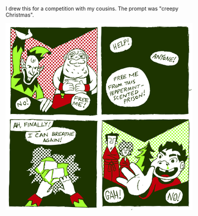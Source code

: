 <!-- Creepy Christmas -->
<!-- 2022-12-25 -->

I drew this for a competition with my cousins.
The prompt was "creepy Christmas".

<img src="img/2022-12-25-creepy-christmas.png" class="image-full-width" />
